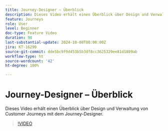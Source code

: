 ```yaml
---
title: Journey-Designer – Überblick
description: Dieses Video erhält einen Überblick über Design und Verwaltung von Customer Journeys mit dem Journey-Designer.
feature: Journeys
role: User
level: Beginner
doc-type: Feature Video
duration: 98
last-substantial-update: 2024-10-08T00:00:00Z
jira: KT-16290
source-git-commit: dde5bc9f9d453b5b3df8cc3625329ee81d1889ab
workflow-type: ht
source-wordcount: '42'
ht-degree: 100%

---
```



# Journey-Designer – Überblick

Dieses Video erhält einen Überblick über Design und Verwaltung von Customer Journeys mit dem Journey-Designer.

>[!VIDEO](https://video.tv.adobe.com/v/3432672/?learn=on)
